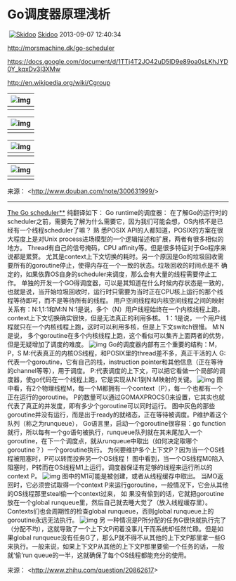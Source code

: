 # Go调度器原理浅析

​        [![Skidoo](https://kshttps0.wiz.cn/wiz-resource/89077880-eff4-11e0-a402-00237def97cc/caf13091-5a0a-4419-98c2-214c1029b8be/index_files/4211d431-ce38-45f6-a0b5-df663cb50711.jpg)](http://www.douban.com/people/Skiboo/)        [Skidoo](http://www.douban.com/people/Skiboo/)        2013-09-07 12:40:34    

http://morsmachine.dk/go-scheduler

https://docs.google.com/document/d/1TTj4T2JO42uD5ID9e89oa0sLKhJYD0Y_kqxDv3I3XMw

http://en.wikipedia.org/wiki/Cgroup

| ![img](https://kshttps0.wiz.cn/wiz-resource/89077880-eff4-11e0-a402-00237def97cc/caf13091-5a0a-4419-98c2-214c1029b8be/index_files/d8a41b9f-07a8-4a69-90d5-7b92e96b7390.jpg) |
| ---------------------------------------- |
|                                          |

| ![img](https://kshttps0.wiz.cn/wiz-resource/89077880-eff4-11e0-a402-00237def97cc/caf13091-5a0a-4419-98c2-214c1029b8be/index_files/f162c8ab-cef4-41cc-a2f7-9e9c8d0fb533.jpg) |
| ---------------------------------------- |
|                                          |

| ![img](https://kshttps0.wiz.cn/wiz-resource/89077880-eff4-11e0-a402-00237def97cc/caf13091-5a0a-4419-98c2-214c1029b8be/index_files/4eb0d108-6702-44cd-a99f-d060aa34b885.jpg) |
| ---------------------------------------- |
|                                          |

| ![img]() |
| -------- |
|          |

来源： <<http://www.douban.com/note/300631999/>>

 

------

[The Go scheduler**](http://morsmachine.dk/go-scheduler) 纯翻译如下：
Go runtime的调度器：
在了解Go的运行时的scheduler之前，需要先了解为什么需要它，因为我们可能会想，OS内核不是已经有一个线程scheduler了嘛？
熟
悉POSIX API的人都知道，POSIX的方案在很大程度上是对Unix process进场模型的一个逻辑描述和扩展，两者有很多相似的地方。 
Thread有自己的信号掩码，CPU affinity等。但是很多特征对于Go程序来说都是累赘。 
尤其是context上下文切换的耗时。另一个原因是Go的垃圾回收需要所有的goroutine停止，使得内存在一个一致的状态。垃圾回收的时间点是不
确定的，如果依靠OS自身的scheduler来调度，那么会有大量的线程需要停止工作。 
单独的开发一个GO得调度器，可以是其知道在什么时候内存状态是一致的，也就是说，当开始垃圾回收时，运行时只需要为当时正在CPU核上运行的那个线程等待即可，而不是等待所有的线程。
用户空间线程和内核空间线程之间的映射关系有：N:1,1:1和M:N
N:1是说，多个（N）用户线程始终在一个内核线程上跑，context上下文切换确实很快，但是无法真正的利用多核。
1：1是说，一个用户线程就只在一个内核线程上跑，这时可以利用多核，但是上下文switch很慢。
M:N是说， 多个goroutine在多个内核线程上跑，这个看似可以集齐上面两者的优势，但是无疑增加了调度的难度。
![img]()
Go的调度器内部有三个重要的结构：M，P，S
M:代表真正的内核OS线程，和POSIX里的thread差不多，真正干活的人
G:代表一个goroutine，它有自己的栈，instruction pointer和其他信息（正在等待的channel等等），用于调度。
P:代表调度的上下文，可以把它看做一个局部的调度器，使go代码在一个线程上跑，它是实现从N:1到N:M映射的关键。
![img](http://pic3.zhimg.com/67f09d490f69eec14c1824d939938e14_b.jpg)
图中看，有2个物理线程M，每一个M都拥有一个context（P），每一个也都有一个正在运行的goroutine。
P的数量可以通过GOMAXPROCS()来设置，它其实也就代表了真正的并发度，即有多少个goroutine可以同时运行。
图中灰色的那些goroutine并没有运行，而是出于ready的就绪态，正在等待被调度。P维护着这个队列（称之为runqueue），
Go语言里，启动一个goroutine很容易：go function 就行，所以每有一个go语句被执行，runqueue队列就在其末尾加入一个
goroutine，在下一个调度点，就从runqueue中取出（如何决定取哪个goroutine？）一个goroutine执行。
为何要维护多个上下文P？因为当一个OS线程被阻塞时，P可以转而投奔另一个OS线程！
图中看到，当一个OS线程M0陷入阻塞时，P转而在OS线程M1上运行。调度器保证有足够的线程来运行所以的context P。
![img](http://pic2.zhimg.com/f1125f3027ebb2bd5183cf8c9ce4b3f2_b.jpg)
图中的M1可能是被创建，或者从线程缓存中取出。
当MO返回时，它必须尝试取得一个context P来运行goroutine，一般情况下，它会从其他的OS线程那里steal偷一个context过来，
如
果没有偷到的话，它就把goroutine放在一个global 
runqueue里，然后自己就去睡大觉了（放入线程缓存里）。Contexts们也会周期性的检查global runqueue，否则global 
runqueue上的goroutine永远无法执行。
![img](http://s1.zhimg.com/misc/whitedot.jpg)
另
一种情况是P所分配的任务G很快就执行完了（分配不均），这就导致了一个上下文P闲着没事儿干而系统却任然忙碌。但是如果global 
runqueue没有任务G了，那么P就不得不从其他的上下文P那里拿一些G来执行。一般来说，如果上下文P从其他的上下文P那里要偷一个任务的话，一般
就‘偷’run queue的一半，这就确保了每个OS线程都能充分的使用。 

来源： <<http://www.zhihu.com/question/20862617>>



